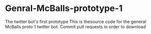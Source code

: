 # Genral-McBalls-prototype-1
The twitter bot's first prototype
This is thesource code for the general McBalls proto 1 twitter bot. Commit pull requests in order to download
